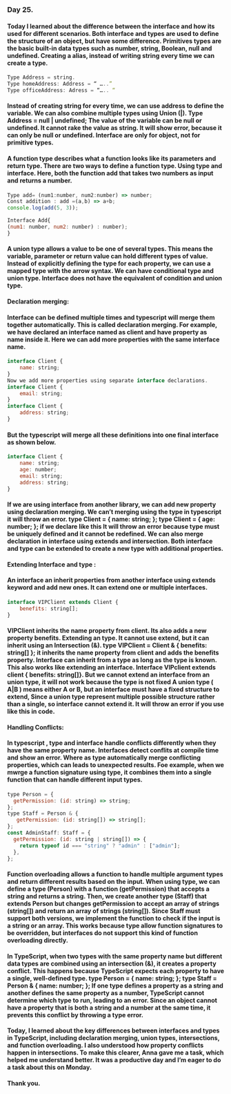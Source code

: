 ### Day 25.
#### Today I learned about the difference between the interface and how its used for different scenarios. Both interface and types are used to define the structure of an object, but have some difference. Primitives types are the basic built-in data types such as number, string, Boolean, null and undefined. Creating a alias, instead of writing string every time we can create a type.
```js
Type Address = string. 
Type homeAddress: Address = “ …..”
Type officeAddress: Adress = “….. “ 
```
#### Instead of creating string for every time, we can use address to define the variable. We can also combine multiple types using Union (|). Type Address = null | undefined; The value of the variable can be null or undefined. It cannot rake the value as string. It will show error, because it can only be null or undefined. Interface are only for object, not for primitive types.
#### A function type describes what a function looks like its parameters and return type. There are two ways to define a function type. Using type and interface. Here, both the function add that takes two numbers as input and returns a number. 
```js
Type add= (num1:number, num2:number) => number;
Const addition : add =(a,b) => a+b; 
console.log(add(5, 3));

Interface Add{
(num1: number, num2: number) : number);
}
```
#### A union type allows a value to be one of several types. This means the variable, parameter or return value can hold different types of value. Instead of explicitly defining the type for each property, we can use a mapped type with the arrow syntax. We can have conditional type and union type. Interface does not have the equivalent of condition and union type. 
#### Declaration merging:
#### Interface can be defined multiple times and typescript will merge them together automatically. This is called declaration merging. For example, we have declared an interface named as client and have property as name inside it. Here we can add more properties with the same interface name. 
```js
interface Client { 
    name: string; 
}
Now we add more properties using separate interface declarations.
interface Client {
    email: string;
}
interface Client {
    address: string;
}
```
#### But the typescript will merge all these definitions into one final interface as shown below. 
```js
interface Client {
    name: string;
    age: number;
    email: string;
    address: string;
}
```
#### If we are using interface from another library, we can add new property using declaration merging. We can’t merging using the type in typescript it will throw an error. type Client = { name: string; }; type Client = { age: number; }; if we declare like this It will throw an error because type must be uniquely defined and it cannot be redefined. We can also merge declaration in interface using extends and intersection. Both interface and type can be extended to create a new type with additional properties. 
#### Extending Interface and type :
#### An interface an inherit properties from another interface using extends keyword and add new ones. It can extend one or multiple interfaces. 
```js
interface VIPClient extends Client { 
    benefits: string[];
}
```
#### VIPClient inherits the name property from client. Its also adds a new property benefits. Extending an type. It cannot use extend, but it can inherit using an Intersection (&). type VIPClient = Client & { benefits: string[] }; it inherits the name property from client and adds the benefits property. Interface can inherit from a type as long as the type is known. This also works like extending an interface. Interface VIPclient extends client { benefits: string[]}. But we cannot extend an interface from an union type, it will not work because the type is not fixed  A union type ( A|B ) means either A or B, but an interface must have a fixed structure to extend, Since a union type represent multiple possible structure rather than a single, so interface cannot extend it.  It will throw an error if you use like this in code. 
#### Handling Conflicts:
#### In typescript , type and interface handle conflicts differently when they have the same property name. Interfaces detect conflits at compile time and show an error. Where as type automatically merge conflicting properties, which can leads to unexpected results.  Foe example, when we mwrge a function signature using type, it combines them into a single function that can handle different input types. 
```js
type Person = {
  getPermission: (id: string) => string;
};
type Staff = Person & {
   getPermission: (id: string[]) => string[];
};
const AdminStaff: Staff = {
  getPermission: (id: string | string[]) => {
    return typeof id === "string" ? "admin" : ["admin"];
  },
};
```
#### Function overloading allows a function to handle multiple argument types and return different results based on the input. When using type, we can define a type (Person) with a function (getPermission) that accepts a string and returns a string. Then, we create another type (Staff) that extends Person but changes getPermission to accept an array of strings (string[]) and return an array of strings (string[]). Since Staff must support both versions, we implement the function to check if the input is a string or an array. This works because type allow function signatures to be overridden, but interfaces do not support this kind of function overloading directly.
#### In TypeScript, when two types with the same property name but different data types are combined using an intersection (&), it creates a property conflict. This happens because TypeScript expects each property to have a single, well-defined type. type Person = { name: string; }; type Staff = Person & { name: number; }; If one type defines a property as a string and another defines the same property as a number, TypeScript cannot determine which type to run, leading to an error. Since an object cannot have a property that is both a string and a number at the same time, it prevents this conflict by throwing a type error.
#### Today, I learned about the key differences between interfaces and types in TypeScript, including declaration merging, union types, intersections, and function overloading. I also understood how property conflicts happen in intersections. To make this clearer, Anna gave me a task, which helped me understand better. It was a productive day and I’m eager to do a task about this on Monday.
#### Thank you.





